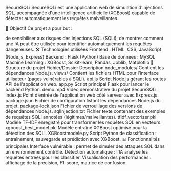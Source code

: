 SecureSQLi
SecureSQLi est une application web de simulation d'injections SQL, accompagnée d'une intelligence artificielle (XGBoost) capable de détecter automatiquement les requêtes malveillantes.

🎯 Objectif
Ce projet a pour but :

de sensibiliser aux risques des injections SQL (SQLi),
de montrer comment une IA peut être utilisée pour identifier automatiquement les requêtes dangereuses.
🛠️ Technologies utilisées
Frontend : HTML, CSS, JavaScript (Node.js, Express)
Backend : Flask (Python)
Base de données : MySQL
Machine Learning : XGBoost, Scikit-learn, Pandas, Joblib, Matplotlib
📁 Structure du projet
Fichier/Dossier	Description
node_modules/	Contient les dépendances Node.js.
views/	Contient les fichiers HTML pour l’interface utilisateur (pages vulnérables à SQLi).
api.js	Script Node.js gérant les routes API de l'application web.
app.py	Script principal Flask pour lancer le backend Python.
demo.mp4	Vidéo démonstrative du projet SecureSQLi.
index.js	Point d’entrée de l’application web côté serveur avec Express.js.
package.json	Fichier de configuration listant les dépendances Node.js du projet.
package-lock.json	Fichier de verrouillage des versions de dépendances Node.js.
sqlInjection.txt	Fichier texte contenant des exemples de requêtes SQLi annotées (légitimes/malveillantes).
tfidf_vectorizer.pkl	Modèle TF-IDF enregistré pour transformer les requêtes SQL en vecteurs.
xgboost_best_model.pkl	Modèle entraîné XGBoost optimisé pour la détection des SQLi.
XGBoostmodele.py	Script Python de classification : entraînement, sauvegarde et prédiction avec XGBoost.
📊 Fonctionnalités principales
Interface vulnérable : permet de simuler des attaques SQL dans un environnement contrôlé.
Détection automatique : l'IA analyse les requêtes entrées pour les classifier.
Visualisation des performances : affichage de la précision, F1-score, matrice de confusion.
